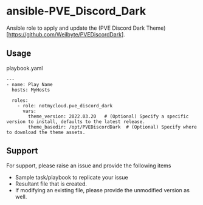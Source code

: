 # ansible-PVE_Discord_Dark
Ansible role to apply and update the (PVE Discord Dark Theme)[https://github.com/Weilbyte/PVEDiscordDark].

## Usage
playbook.yaml
```
---
- name: Play Name
  hosts: MyHosts
  
  roles:
    - role: notmycloud.pve_discord_dark
      vars:
        theme_version: 2022.03.20   # (Optional) Specify a specific version to install, defaults to the latest release.
        theme_basedir: /opt/PVEDiscordDark  # (Optional) Specify where to download the theme assets.
```

## Support
For support, please raise an issue and provide the following items
- Sample task/playbook to replicate your issue
- Resultant file that is created.
- If modifying an existing file, please provide the unmodified version as well.
